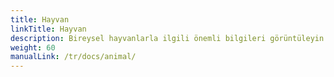 ```yaml
---
title: Hayvan
linkTitle: Hayvan
description: Bireysel hayvanlarla ilgili önemli bilgileri görüntüleyin
weight: 60
manualLink: /tr/docs/animal/
---
```

<script>
  window.location.href = "/tr/docs/animal/";
</script>
